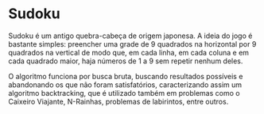 # Sudoku
<p>  Sudoku é um antigo quebra-cabeça de origem japonesa. A ideia do jogo é bastante simples: preencher uma grade de 9 quadrados na horizontal por 9 quadrados na vertical de modo que, em cada linha, em cada coluna e em cada quadrado maior, haja números de 1 a 9 sem repetir nenhum deles.</p>

<p>	O algoritmo funciona por busca bruta, buscando resultados possíveis e abandonando os que não foram satisfatórios, caracterizando assim um algoritmo backtracking, que é utilizado também em problemas como o Caixeiro Viajante, N-Rainhas, problemas de labirintos, entre outros.</p>
